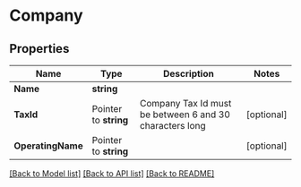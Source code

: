 # Company

## Properties

Name | Type | Description | Notes
------------ | ------------- | ------------- | -------------
**Name** | **string** |  | 
**TaxId** | Pointer to **string** | Company Tax Id must be between 6 and 30 characters long | [optional] 
**OperatingName** | Pointer to **string** |  | [optional] 

[[Back to Model list]](../README.md#documentation-for-models) [[Back to API list]](../README.md#documentation-for-api-endpoints) [[Back to README]](../README.md)


